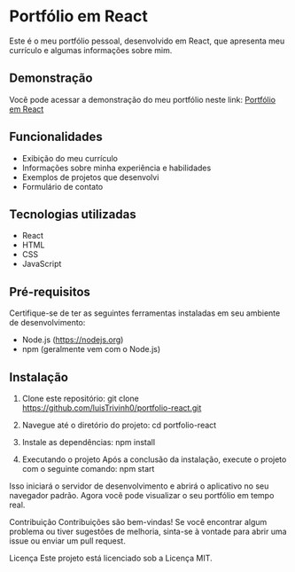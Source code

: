 # Portfólio em React

Este é o meu portfólio pessoal, desenvolvido em React, que apresenta meu currículo e algumas informações sobre mim.

## Demonstração

Você pode acessar a demonstração do meu portfólio neste link: [Portfólio em React](https://seu-site.com)

## Funcionalidades

- Exibição do meu currículo
- Informações sobre minha experiência e habilidades
- Exemplos de projetos que desenvolvi
- Formulário de contato

## Tecnologias utilizadas

- React
- HTML
- CSS
- JavaScript

## Pré-requisitos

Certifique-se de ter as seguintes ferramentas instaladas em seu ambiente de desenvolvimento:

- Node.js (https://nodejs.org)
- npm (geralmente vem com o Node.js)

## Instalação

1. Clone este repositório:
   git clone https://github.com/luisTrivinh0/portfolio-react.git
   
2. Navegue até o diretório do projeto:
  cd portfolio-react

3. Instale as dependências:
  npm install

4. Executando o projeto
  Após a conclusão da instalação, execute o projeto com o seguinte comando:
  npm start

Isso iniciará o servidor de desenvolvimento e abrirá o aplicativo no seu navegador padrão. Agora você pode visualizar o seu portfólio em tempo real.

Contribuição
Contribuições são bem-vindas! Se você encontrar algum problema ou tiver sugestões de melhoria, sinta-se à vontade para abrir uma issue ou enviar um pull request.

Licença
Este projeto está licenciado sob a Licença MIT.
